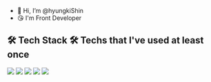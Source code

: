 - 👋 Hi, I’m @hyungkiShin
- 😘 I'm Front Developer


🛠 Tech Stack 🛠
Techs that I've used at least once </br>
---

 <img src="https://img.shields.io/badge/React-3766AB?style=flat-square&logo=React&logoColor=white" />
 <img src="https://img.shields.io/badge/Vue-3766AB?style=flat-square&logo=Vue&logoColor=white" />
 <img src="https://img.shields.io/badge/Nuxt-3766AB?style=flat-square&logo=Nuxt&logoColor=white" />
 <img src="https://img.shields.io/badge/Java-3766AB?style=flat-square&logo=Java&logoColor=white" />
 <img src="https://img.shields.io/badge/Jest-3766AB?style=flat-square&logo=Jest&logoColor=white" />

             
